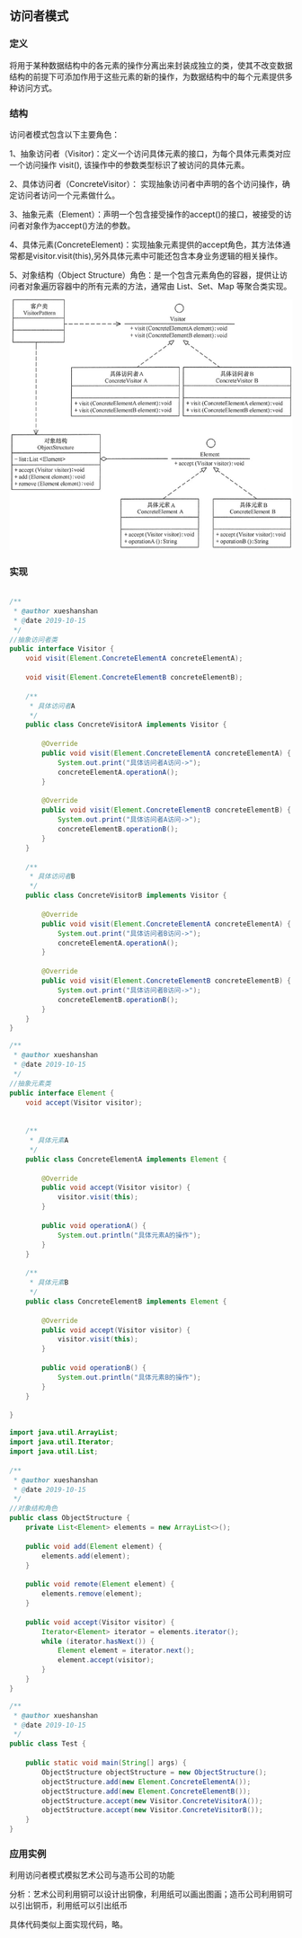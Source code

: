 ## 访问者模式

### 定义

将用于某种数据结构中的各元素的操作分离出来封装成独立的类，使其不改变数据结构的前提下可添加作用于这些元素的新的操作，为数据结构中的每个元素提供多种访问方式。

### 结构

访问者模式包含以下主要角色：

1、抽象访问者（Visitor)：定义一个访问具体元素的接口，为每个具体元素类对应一个访问操作 visit(), 该操作中的参数类型标识了被访问的具体元素。

2、具体访问者（ConcreteVisitor）： 实现抽象访问者中声明的各个访问操作，确定访问者访问一个元素做什么。

3、抽象元素（Element）：声明一个包含接受操作的accept()的接口，被接受的访问者对象作为accept()方法的参数。

4、具体元素(ConcreteElement)：实现抽象元素提供的accept角色，其方法体通常都是visitor.visit(this),另外具体元素中可能还包含本身业务逻辑的相关操作。

5、对象结构（Object Structure）角色：是一个包含元素角色的容器，提供让访问者对象遍历容器中的所有元素的方法，通常由 List、Set、Map 等聚合类实现。

![](visitor_pattern.png)

### 实现

```java

/**
 * @author xueshanshan
 * @date 2019-10-15
 */
//抽象访问者类
public interface Visitor {
    void visit(Element.ConcreteElementA concreteElementA);

    void visit(Element.ConcreteElementB concreteElementB);

    /**
     * 具体访问者A
     */
    public class ConcreteVisitorA implements Visitor {

        @Override
        public void visit(Element.ConcreteElementA concreteElementA) {
            System.out.print("具体访问者A访问->");
            concreteElementA.operationA();
        }

        @Override
        public void visit(Element.ConcreteElementB concreteElementB) {
            System.out.print("具体访问者A访问->");
            concreteElementB.operationB();
        }
    }

    /**
     * 具体访问者B
     */
    public class ConcreteVisitorB implements Visitor {

        @Override
        public void visit(Element.ConcreteElementA concreteElementA) {
            System.out.print("具体访问者B访问->");
            concreteElementA.operationA();
        }

        @Override
        public void visit(Element.ConcreteElementB concreteElementB) {
            System.out.print("具体访问者B访问->");
            concreteElementB.operationB();
        }
    }
}

```

```java
/**
 * @author xueshanshan
 * @date 2019-10-15
 */
//抽象元素类
public interface Element {
    void accept(Visitor visitor);


    /**
     * 具体元素A
     */
    public class ConcreteElementA implements Element {

        @Override
        public void accept(Visitor visitor) {
            visitor.visit(this);
        }

        public void operationA() {
            System.out.println("具体元素A的操作");
        }
    }

    /**
     * 具体元素B
     */
    public class ConcreteElementB implements Element {

        @Override
        public void accept(Visitor visitor) {
            visitor.visit(this);
        }

        public void operationB() {
            System.out.println("具体元素B的操作");
        }
    }

}

```

```java
import java.util.ArrayList;
import java.util.Iterator;
import java.util.List;

/**
 * @author xueshanshan
 * @date 2019-10-15
 */
//对象结构角色
public class ObjectStructure {
    private List<Element> elements = new ArrayList<>();

    public void add(Element element) {
        elements.add(element);
    }

    public void remote(Element element) {
        elements.remove(element);
    }

    public void accept(Visitor visitor) {
        Iterator<Element> iterator = elements.iterator();
        while (iterator.hasNext()) {
            Element element = iterator.next();
            element.accept(visitor);
        }
    }
}

```

```java
/**
 * @author xueshanshan
 * @date 2019-10-15
 */
public class Test {

    public static void main(String[] args) {
        ObjectStructure objectStructure = new ObjectStructure();
        objectStructure.add(new Element.ConcreteElementA());
        objectStructure.add(new Element.ConcreteElementB());
        objectStructure.accept(new Visitor.ConcreteVisitorA());
        objectStructure.accept(new Visitor.ConcreteVisitorB());
    }
}

```

### 应用实例

利用访问者模式模拟艺术公司与造币公司的功能

分析：艺术公司利用铜可以设计出铜像，利用纸可以画出图画；造币公司利用铜可以引出铜币，利用纸可以引出纸币

具体代码类似上面实现代码，略。

